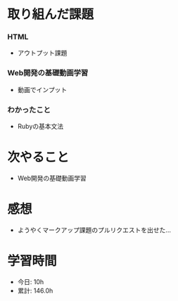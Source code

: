 # 取り組んだ課題
### HTML
* アウトプット課題
### Web開発の基礎動画学習
* 動画でインプット
### わかったこと
* Rubyの基本文法
# 次やること
* Web開発の基礎動画学習
# 感想
* ようやくマークアップ課題のプルリクエストを出せた…
# 学習時間
* 今日: 10h
* 累計: 146.0h
